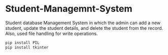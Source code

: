 # Student-Managemnt-System
Student database Management System in which the admin can add a  new student, update the student details, and delete the student from the record. Also, used file handling for write operations.

```bash
pip install PIL
pip install tkinter
```
